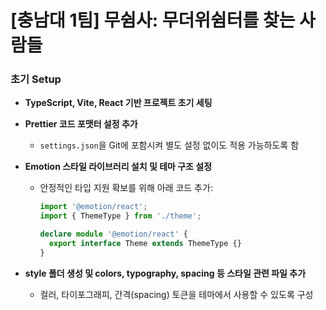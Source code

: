 # [충남대 1팀] 무쉼사: 무더위쉼터를 찾는 사람들

### 초기 Setup

- **TypeScript, Vite, React 기반 프로젝트 초기 세팅**
- **Prettier 코드 포맷터 설정 추가**
  - `settings.json`을 Git에 포함시켜 별도 설정 없이도 적용 가능하도록 함
- **Emotion 스타일 라이브러리 설치 및 테마 구조 설정**
  - 안정적인 타입 지원 확보를 위해 아래 코드 추가:

    ```ts
    import '@emotion/react';
    import { ThemeType } from './theme';

    declare module '@emotion/react' {
      export interface Theme extends ThemeType {}
    }
    ```

- **style 폴더 생성 및 colors, typography, spacing 등 스타일 관련 파일 추가**
  - 컬러, 타이포그래피, 간격(spacing) 토큰을 테마에서 사용할 수 있도록 구성
